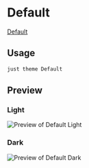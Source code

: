 # Default

[Default](https://obsidian.md)

## Usage

```bash
just theme Default
```

## Preview

### Light

![Preview of Default Light](preview-light.png)

### Dark

![Preview of Default Dark](preview-dark.png)
